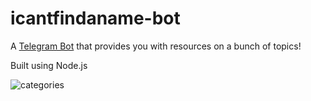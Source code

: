 # icantfindaname-bot
 
A <a href="https://t.me/icantfindaname_bot">Telegram Bot</a> that provides you with resources on a bunch of topics!

Built using Node.js

![categories](https://github.com/nandiniproothi/icantfindaname-bot/blob/main/img/IMG_6849.PNG)
